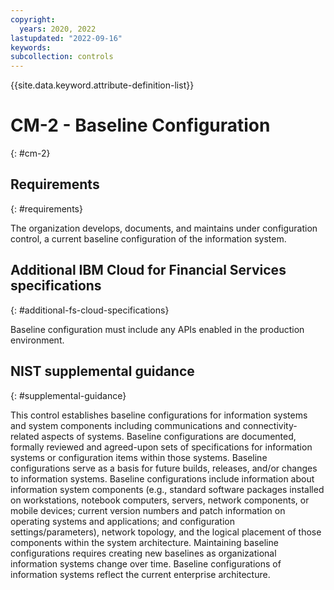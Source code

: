 ```yaml
---
copyright:
  years: 2020, 2022
lastupdated: "2022-09-16"
keywords: 
subcollection: controls
---
```


{{site.data.keyword.attribute-definition-list}}

# CM-2 - Baseline Configuration
{: #cm-2}

## Requirements
{: #requirements}

The organization develops, documents, and maintains under configuration control, a current baseline configuration of the information system.

## Additional IBM Cloud for Financial Services specifications
{: #additional-fs-cloud-specifications}

Baseline configuration must include any APIs enabled in the production environment.

## NIST supplemental guidance
{: #supplemental-guidance}

This control establishes baseline configurations for information systems and system components including communications and connectivity-related aspects of systems. Baseline configurations are documented, formally reviewed and agreed-upon sets of specifications for information systems or configuration items within those systems. Baseline configurations serve as a basis for future builds, releases, and/or changes to information systems. Baseline configurations include information about information system components (e.g., standard software packages installed on workstations, notebook computers, servers, network components, or mobile devices; current version numbers and patch information on operating systems and applications; and configuration settings/parameters), network topology, and the logical placement of those components within the system architecture. Maintaining baseline configurations requires creating new baselines as organizational information systems change over time. Baseline configurations of information systems reflect the current enterprise architecture.


